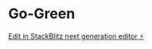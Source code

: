 # Go-Green

[Edit in StackBlitz next generation editor ⚡️](https://stackblitz.com/~/github.com/OmarSayed0/Go-Green)